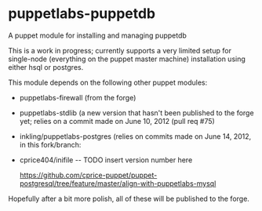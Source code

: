 puppetlabs-puppetdb
===================

A puppet module for installing and managing puppetdb

This is a work in progress;  currently supports a very limited
setup for single-node (everything on the puppet master machine)
 installation using either hsql or postgres.

 This module depends on the following other puppet modules:

 * puppetlabs-firewall (from the forge)
 * puppetlabs-stdlib (a new version that hasn't been published to the forge
    yet; relies on a commit made on June 10, 2012 (pull req #75)
 * inkling/puppetlabs-postgres (relies on commits made on June 14, 2012,
    in this fork/branch:
 * cprice404/inifile -- TODO insert version number here

     https://github.com/cprice-puppet/puppet-postgresql/tree/feature/master/align-with-puppetlabs-mysql

Hopefully after a bit more polish, all of these will be published to the forge.
